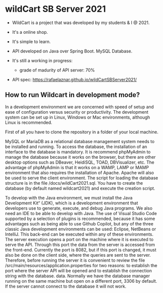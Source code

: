 # wildCart SB Server 2021


* WildCart is a project that was developed by my students & I @ 2021.
* It's a online shop.
* It's simple to learn.
* API developed on Java over Spring Boot. MySQL Database.
* It's still a working in progress:
  * grade of madurity of API server: 70%


* API spec: https://rafaelaznar.github.io/wildCartSBServer2021/ 


## How to run Wildcart in development mode?

In a development environment we are concerned with speed of setup and ease of configuration versus security or productivity. The development system can be set up in Linux, Windows or Mac environments, although Linux is recommended.

First of all you have to clone the repository in a folder of your local machine.

MySQL or MariaDB as a relational database management system needs to be installed and running. To access the database, the installation of an interface to the database is mandatory. It is recommend phpMyAdmin to manage the database because it works on the browser, but there are other desktop options such as DBeaver, HeidiSQL, TOAD, DBVisualizer, etc. The advantage of phpMyAdmin is that it works on a WAMP, LAMP or MAMP environment that also requires the installation of Apache. Apache will also be used to serve the client environment. The script for loading the database structure is in the file /docs/wildCart2021.sql. You have to create the database (by default named wildcart2021) and execute the creation script.

To develop with the Java environment, we must install the Java Development Kit“ (JDK), which is a development environment that developers use to generate, execute, and debug Java programs. We also need an IDE to be able to develop with Java. The use of Visual Studio Code supported by a selection of plugins is recommended, because it has some advantages such as being able to use Github Copilot, but any of the three classic Java development environments can be used: Eclipse, NetBeans or IntelliJ. This back-end can be executed within any of these environments. The server execution opens a port on the machine where it is executed to serve the API. Through this port the data from the server is accessed from the front-end. Currently the port is 8082, but if this port is changed, it must also be done on the client side, where the queries are sent to the server. Therefore, before running the server it is convenient to review the file /src/main/resources/application.properties for two reasons: to establish the port where the server API will be opened and to establish the connection string with the database. data. Normally we have the database manager running on the same machine but open on a different port, 3306 by default. If the server cannot connect to the database it will not work.

